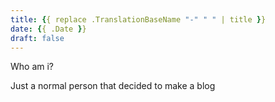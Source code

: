 ```yaml
---
title: {{ replace .TranslationBaseName "-" " " | title }}
date: {{ .Date }}
draft: false
---
```


Who am i?

Just a normal person that decided to make a blog